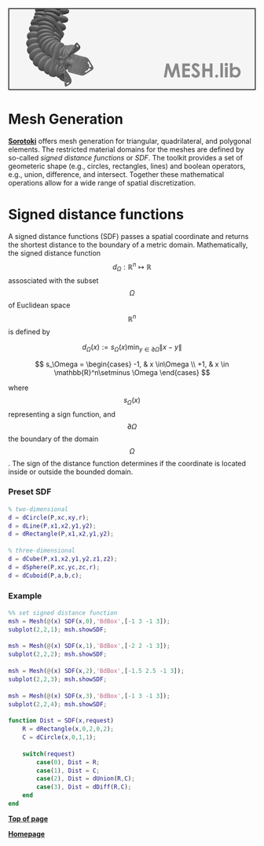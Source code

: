 <script src="https://cdn.mathjax.org/mathjax/latest/MathJax.js?config=TeX-AMS-MML_HTMLorMML" type="text/javascript"></script> 
<div align="center"> <img src="./src/mesh.png" width="650"> </div>

# Mesh Generation
[**Sorotoki**](https://bjcaasenbrood.github.io/SorotokiCode/) offers mesh generation for triangular, quadrilateral, and polygonal elements. The restricted material domains for the meshes are defined by so-called *signed distance functions* or *SDF*. The toolkit provides a set of geometeric shape (e.g., circles, rectangles, lines) and boolean operators, e.g., union, difference, and intersect. Together these mathematical operations allow for a wide range of spatial discretization. 

# Signed distance functions
A signed distance functions (SDF) passes a spatial coordinate and returns the shortest distance to the boundary of a metric domain. Mathematically, the signed distance function $$d_\Omega: \mathbb{R}^n \mapsto \mathbb{R}$$ assosciated with the subset $$\Omega$$ of Euclidean space $$\mathbb{R}^n$$ is defined by

$$ d_\Omega(x) := s_\Omega(x) \min_{y \in \partial \Omega} \lVert x - y \rVert$$ 

$$ s_\Omega = 
\begin{cases}
-1, & x \in\Omega \\
+1, & x \in \mathbb{R}^n\setminus \Omega
\end{cases}
$$

where $$s_\Omega(x)$$ representing a sign function, and $$\partial \Omega$$ the boundary of the domain $$\Omega$$. The sign of the distance function determines if the coordinate is located inside or outside the bounded domain. 

### Preset SDF
```matlab
% two-dimensional
d = dCircle(P,xc,xy,r);
d = dLine(P,x1,x2,y1,y2);
d = dRectangle(P,x1,x2,y1,y2);

% three-dimensional
d = dCube(P,x1,x2,y1,y2,z1,z2);
d = dSphere(P,xc,yc,zc,r);
d = dCuboid(P,a,b,c);

```

### Example

```matlab
%% set signed distance function
msh = Mesh(@(x) SDF(x,0),'BdBox',[-1 3 -1 3]);
subplot(2,2,1); msh.showSDF;

msh = Mesh(@(x) SDF(x,1),'BdBox',[-2 2 -1 3]);
subplot(2,2,2); msh.showSDF;

msh = Mesh(@(x) SDF(x,2),'BdBox',[-1.5 2.5 -1 3]);
subplot(2,2,3); msh.showSDF;

msh = Mesh(@(x) SDF(x,3),'BdBox',[-1 3 -1 3]);
subplot(2,2,4); msh.showSDF;

function Dist = SDF(x,request)
    R = dRectangle(x,0,2,0,2);
    C = dCircle(x,0,1,1);

    switch(request)
        case(0), Dist = R;
        case(1), Dist = C;
        case(2), Dist = dUnion(R,C);
        case(3), Dist = dDiff(R,C);
    end
end
```

[**Top of page**](https://bjcaasenbrood.github.io/SorotokiCode/bin/Mesh.html)

[**Homepage**](https://bjcaasenbrood.github.io/SorotokiCode/)
